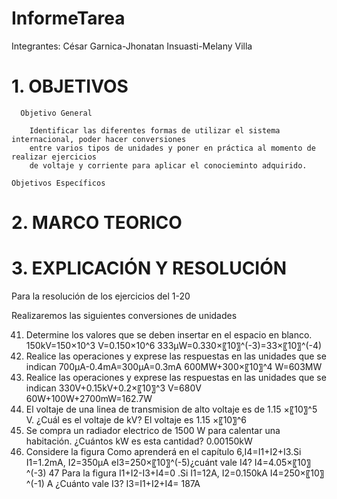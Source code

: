 # InformeTarea

Integrantes: César Garnica-Jhonatan Insuasti-Melany Villa 

# 1. OBJETIVOS

      Objetivo General
     
        Identificar las diferentes formas de utilizar el sistema internacional, poder hacer conversiones
        entre varios tipos de unidades y poner en práctica al momento de realizar ejercicios 
        de voltaje y corriente para aplicar el conocieminto adquirido.     
    
    Objetivos Específicos
     
    


# 2. MARCO TEORICO


# 3. EXPLICACIÓN Y RESOLUCIÓN

Para la resolución de los ejercicios del 1-20 

 Realizaremos las siguientes conversiones de unidades 
 
 
 41. Determine los valores que se deben insertar en el espacio en blanco.
	150kV=150×10^3 V=0.150×10^6
	333μW=0.330×〖10〗^(-3)=33×〖10〗^(-4)
42. Realice las operaciones y exprese las respuestas en las unidades que se indican 
	700μA-0.4mA=300μA=0.3mA
	600MW+300×〖10〗^4 W=603MW
43. Realice las operaciones y exprese las respuestas en las unidades que se indican
	330V+0.15kV+0.2×〖10〗^3 V=680V
	60W+100W+2700mW=162.7W
44. El voltaje de una linea de transmision de alto voltaje es de 1.15 ×〖10〗^5 V. ¿Cuál es el voltaje de kV?
  El voltaje es 1.15 ×〖10〗^6
45. Se compra un radiador electrico de 1500 W para calentar una habitación. ¿Cuántos kW es esta cantidad?
0.00150kW
46.  Considere la figura Como aprenderá en el capítulo 6,I4=I1+I2+I3.Si I1=1.2mA, I2=350μA eI3=250×〖10〗^(-5)¿cuánt vale I4?
 I4=4.05×〖10〗^(-3)
47 Para la figura I1+I2-I3+I4=0 .Si I1=12A, I2=0.150kA I4=250×〖10〗^(-1) A ¿Cuánto vale I3?
I3=I1+I2+I4= 187A


